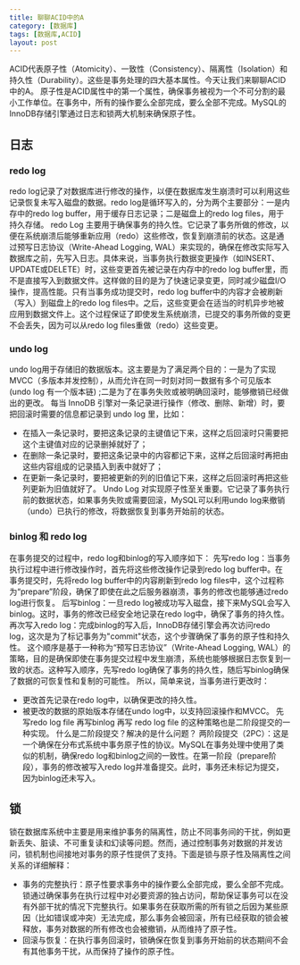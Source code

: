 ```yaml
---
title: 聊聊ACID中的A
category: [数据库]
tags: [数据库,ACID]
layout: post
---
```

ACID代表原子性（Atomicity）、一致性（Consistency）、隔离性（Isolation）和持久性（Durability）。这些是事务处理的四大基本属性。今天让我们来聊聊ACID中的A。
原子性是ACID属性中的第一个属性，确保事务被视为一个不可分割的最小工作单位。在事务中，所有的操作要么全部完成，要么全部不完成。MySQL的InnoDB存储引擎通过日志和锁两大机制来确保原子性。
## 日志
### redo log
redo log记录了对数据库进行修改的操作，以便在数据库发生崩溃时可以利用这些记录恢复未写入磁盘的数据。redo log是循环写入的，分为两个主要部分：一是内存中的redo log buffer，用于缓存日志记录；二是磁盘上的redo log files，用于持久存储。
redo Log 主要用于确保事务的持久性。它记录了事务所做的修改，以便在系统崩溃后能够重新应用（redo）这些修改，恢复到崩溃前的状态。这是通过预写日志协议（Write-Ahead Logging, WAL）来实现的，确保在修改实际写入数据库之前，先写入日志。具体来说，当事务执行数据变更操作（如INSERT、UPDATE或DELETE）时，这些变更首先被记录在内存中的redo log buffer里，而不是直接写入到数据文件。这样做的目的是为了快速记录变更，同时减少磁盘I/O操作，提高性能。只有当事务成功提交时，redo log buffer中的内容才会被刷新（写入）到磁盘上的redo log files中。之后，这些变更会在适当的时机异步地被应用到数据文件上。这个过程保证了即使发生系统崩溃，已提交的事务所做的变更不会丢失，因为可以从redo log files重做（redo）这些变更。
### undo log
undo log用于存储旧的数据版本。这主要是为了满足两个目的：一是为了实现MVCC（多版本并发控制），从而允许在同一时刻对同一数据有多个可见版本(undo log 有一个版本链) ;二是为了在事务失败或被明确回滚时，能够撤销已经做出的更改。
每当 InnoDB 引擎对一条记录进行操作（修改、删除、新增）时，要把回滚时需要的信息都记录到 undo log 里，比如：
- 在插入一条记录时，要把这条记录的主键值记下来，这样之后回滚时只需要把这个主键值对应的记录删掉就好了；
- 在删除一条记录时，要把这条记录中的内容都记下来，这样之后回滚时再把由这些内容组成的记录插入到表中就好了；
- 在更新一条记录时，要把被更新的列的旧值记下来，这样之后回滚时再把这些列更新为旧值就好了。
Undo Log 对实现原子性至关重要。它记录了事务执行前的数据状态，如果事务失败或需要回滚，MySQL可以利用undo log来撤销（undo）已执行的修改，将数据恢复到事务开始前的状态。

### binlog 和 redo log
在事务提交的过程中，redo log和binlog的写入顺序如下：
先写redo log：当事务执行过程中进行修改操作时，首先将这些修改操作记录到redo log buffer中。在事务提交时，先将redo log buffer中的内容刷新到redo log files中，这个过程称为“prepare”阶段，确保了即使在此之后服务器崩溃，事务的修改也能够通过redo log进行恢复。
后写binlog：一旦redo log被成功写入磁盘，接下来MySQL会写入binlog。这时，事务的修改已经安全地记录在redo log中，确保了事务的持久性。
再次写入redo log：完成binlog的写入后，InnoDB存储引擎会再次访问redo log，这次是为了标记事务为"commit"状态，这个步骤确保了事务的原子性和持久性。
这个顺序是基于一种称为“预写日志协议”（Write-Ahead Logging, WAL）的策略，目的是确保即使在事务提交过程中发生崩溃，系统也能够根据日志恢复到一致的状态。这种写入顺序，先写redo log确保了事务的持久性，随后写binlog确保了数据的可恢复性和复制的可能性。
所以，简单来说，当事务进行更改时：
- 更改首先记录在redo log中，以确保更改的持久性。
- 被更改的数据的原始版本存储在undo log中，以支持回滚操作和MVCC。
先写redo log file 再写binlog 再写 redo log file 的这种策略也是二阶段提交的一种实现。
什么是二阶段提交？解决的是什么问题？
两阶段提交（2PC）：这是一个确保在分布式系统中事务原子性的协议。MySQL在事务处理中使用了类似的机制，确保redo log和binlog之间的一致性。在第一阶段（prepare阶段），事务的修改被写入redo log并准备提交。此时，事务还未标记为提交，因为binlog还未写入。

## 锁
锁在数据库系统中主要是用来维护事务的隔离性，防止不同事务间的干扰，例如更新丢失、脏读、不可重复读和幻读等问题。然而，通过控制事务对数据的并发访问，锁机制也间接地对事务的原子性提供了支持。下面是锁与原子性及隔离性之间关系的详细解释：
- 事务的完整执行：原子性要求事务中的操作要么全部完成，要么全部不完成。锁通过确保事务在执行过程中对必要资源的独占访问，帮助保证事务可以在没有外部干扰的情况下完整执行。如果事务在获取所需的所有锁之后因为某些原因（比如错误或冲突）无法完成，那么事务会被回滚，所有已经获取的锁会被释放，事务对数据的所有修改也会被撤销，从而维持了原子性。
- 回滚与恢复：在执行事务回滚时，锁确保在恢复到事务开始前的状态期间不会有其他事务干扰，从而保持了操作的原子性。